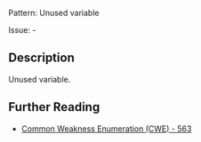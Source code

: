 Pattern: Unused variable

Issue: -

## Description

Unused variable.

## Further Reading

* [Common Weakness Enumeration (CWE) - 563](https://cwe.mitre.org/data/definitions/563.html)